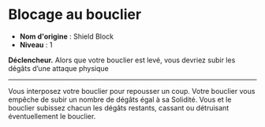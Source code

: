 # Blocage au bouclier

 * **Nom d'origine** : Shield Block
 * **Niveau** : 1


<p><strong>Déclencheur.</strong> Alors que votre bouclier est levé, vous devriez subir les dégâts d’une attaque physique</p>
<hr>
<p>Vous interposez votre bouclier pour repousser un coup. Votre bouclier vous empêche de subir un nombre de dégâts égal à sa Solidité. Vous et le bouclier subissez chacun les dégâts restants, cassant ou détruisant éventuellement le bouclier.</p>